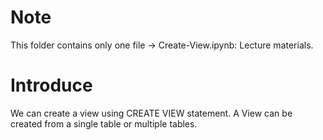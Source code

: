 # Note
This folder contains only one file -> Create-View.ipynb: Lecture materials.
# Introduce
We can create a view using CREATE VIEW statement. A View can be created from a single table or multiple tables.

